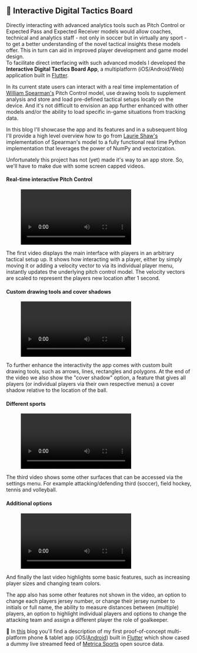 ## 📱 Interactive Digital Tactics Board

Directly interacting with advanced analytics tools such as Pitch Control or Expected Pass and Expected Receiver models would allow coaches, technical and analytics staff - not only in soccer but in virtually any sport - to get a better understanding of the novel tactical insights these models offer. This in turn can aid in improved player development and game model design. <br>
To facilitate direct interfacing with such advanced models I developed the  <b>Interactive Digital Tactics Board App</b>, a multiplatform (iOS/Android/Web) application built in [Flutter](https://flutter.dev/).

In its current state users can interact with a real time implementation of [William Spearman's](https://www.researchgate.net/publication/334849056_Quantifying_Pitch_Control) Pitch Control model, use drawing tools to supplement analysis and store and load pre-defined tactical setups locally on the device. And it's not difficult to envision an app further enhanced with other models and/or the ability to load specific in-game situations from tracking data.

In this blog I'll showcase the app and its features and in a subsequent blog I'll provide a high level overview how to go from [Laurie Shaw's](https://github.com/Friends-of-Tracking-Data-FoTD/LaurieOnTracking) implementation of Spearman's model to a fully functional real time Python implementation that leverages the power of NumPy and vectorization.

Unfortunately this project has not (yet) made it's way to an app store. So, we'll have to make due with some screen capped videos.


#### Real-time interactive Pitch Control
<figure>    
    <p>
      <video src="https://user-images.githubusercontent.com/64530306/156655256-ef853757-dcfd-42cd-8582-7b00b63d1365.mov" class="center-vid" controls="controls" style="max-width: 500px;"></video>
    </p>  
</figure>

The first video displays the main interface with players in an arbitrary tactical setup up. It shows how interacting with a player, either by simply moving it or adding a velocity vector to via its individual player menu, instantly updates the underlying pitch control model. The velocity vectors are scaled to represent the players new location after 1 second.

#### Custom drawing tools and cover shadows
<figure>    
    <p>
      <video src="https://user-images.githubusercontent.com/64530306/156880559-6d58d01f-44a8-4c42-8045-4a4acc3f7890.mov" class="center-vid" controls="controls" style="max-width: 500px;"></video>
    </p>  
</figure>

To further enhance the interactivity the app comes with custom built drawing tools, such as arrows, lines, rectangles and polygons. At the end of the video we also show the "cover shadow" option, a feature that gives all players (or individual players via their own respective menus) a cover shadow relative to the location of the ball.


#### Different sports
<figure>    
    <p>
      <video src="https://user-images.githubusercontent.com/64530306/156880560-0af7b687-66f2-4d6c-9331-0f8273251ec1.mov" class="center-vid" controls="controls" style="max-width: 500px;"></video>
    </p>  
</figure>

The third video shows some other surfaces that can be accessed via the settings menu. For example attacking/defending third (soccer), field hockey, tennis and volleyball.

#### Additional options
<figure>    
    <p>
      <video src="https://user-images.githubusercontent.com/64530306/156880561-cb12f588-3933-4214-8a33-8828085c3de2.mov" class="center-vid" controls="controls" style="max-width: 500px;"></video>
    </p>  
</figure>

And finally the last video highlights some basic features, such as increasing player sizes and changing team colors.

The app also has some other features not shown in the video, an option to change each players jersey number, or change their jersey number to initials or full name, the ability to measure distances between (multiple) players, an option to highlight individual players and options to change the attacking team and assign a different player the role of goalkeeper.

<div class="text-paperclip"> 📎 In <a class="post_navi-item nav_prev" href="/2021/03/14/live-pitch-control.html">this</a> blog you'll find a description of my first proof-of-concept multi-platform phone & tablet app (iOS/<a href="https://play.google.com/store/apps/details?id=com.unravelsports.base_app" class="paperclip-link">Android</a>) built in <a href="https://flutter.dev/" class="paperclip-link">Flutter</a> which show cased a dummy live streamed feed of <a href="https://github.com/metrica-sports/sample-data" class="paperclip-link">Metrica Sports</a> open source data.</div>
